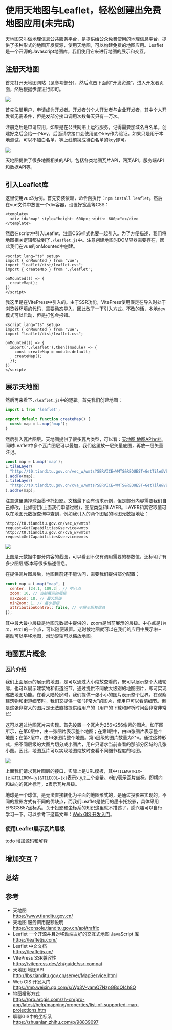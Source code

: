 # 使用天地图与Leaflet，轻松创建出免费地图应用(未完成)

天地图又叫做地理信息公共服务平台，是提供给公众免费使用的地理信息平台，提供了多种形式的地图开发资源，使用天地图，可以构建免费的地图应用。Leaflet是一个开源的Javascript地图库，我们使用它来进行地图的展示和交互。

## 注册天地图

首先打开天地图网站（见参考部分），然后点击下面的“开发资源”，进入开发者页面，然后根据步骤进行即可。

![](/2024/tianditu-1.png)

首先注册用户，申请成为开发者。开发者分个人开发者与企业开发者，其中个人开发者无需条件，但是发部分接口调用次数每天只有一万次。

注册之后是申请应用，如果是在公共网络上运行服务，记得需要加域名白名单。创建好之后会给一个key，后面请求接口会使用这个key作为验证。如果只是用于本地测试，可以不加白名单，等上线前换成待白名单的key即可。

![](/2024/tianditu-2.png)

天地图提供了很多地图相关的API，包括各类地图瓦片API，网页API，服务端API和数据API等。

## 引入Leaflet库

这里使用vue3为例。首先安装依赖，命令函执行：`npm install leaflet`。然后在vue文件中放置一个div容器，设置好宽高等CSS：

```vue
<template>
  <div id="map" style="height: 600px; width: 600px"></div>
</template>
```

然后在script中引入Leaflet，注意CSS样式也要一起引入。为了方便描述，我们将地图相关逻辑都放到了`./leaflet.js`中。注意创建地图时DOM容器需要存在，因此我们在vue的onMounted中创建。

```vue
<script lang="ts" setup>
import { onMounted } from 'vue';
import "leaflet/dist/leaflet.css";
import { createMap } from './leaflet';

onMounted(() => {
  createMap();
})
</script>
```

我这里是在VitePress中引入的。由于SSR功能，VitePress使用假定在导入时处于浏览器环境的代码，需要动态导入，因此改了一下引入方式。不改的话，本地dev模式可以启动，但是打包会报错。

```vue
<script lang="ts" setup>
import { onMounted } from 'vue';
import "leaflet/dist/leaflet.css";

onMounted(() => {
  import('./leaflet').then((module) => {
    const createMap = module.default;
    createMap();
  });
})
</script>
```

## 展示天地图
然后再来看下`./leaflet.js`中的逻辑。首先我们创建地图：

```js
import L from 'leaflet';

export default function createMap() {
  const map = L.map('map');
}
```

然后引入瓦片图层。天地图提供了很多瓦片类型，可以看：[天地图 地图API文档](http://lbs.tianditu.gov.cn/server/MapService.html)。同时Leaflet中多个瓦片图层可以叠加，我们这里放一层矢量底图，再放一层矢量注记。

```js
const map = L.map('map');
L.tileLayer(
  "http://t0.tianditu.gov.cn/vec_w/wmts?SERVICE=WMTS&REQUEST=GetTile&VERSION=1.0.0&LAYER=vec&STYLE=default&TILEMATRIXSET=w&FORMAT=tiles&TILEMATRIX={z}&TILEROW={y}&TILECOL={x}&tk=您的密钥"
).addTo(map);
L.tileLayer(
  "http://t0.tianditu.gov.cn/cva_w/wmts?SERVICE=WMTS&REQUEST=GetTile&VERSION=1.0.0&LAYER=cva&STYLE=default&TILEMATRIXSET=w&FORMAT=tiles&TILEMATRIX={z}&TILEROW={y}&TILECOL={x}&tk=您的密钥"
).addTo(map);
```

注意这里选择球面墨卡托投影。文档最下面有请求示例，但是部分内容需要我们自己修改，比如密钥(上面我们申请过啦)，图层类型和LAYER。LAYER和其它取值可以在地图元数据查询中查到，例如我引入的两个图层的地图元数据地址：

```
http://t0.tianditu.gov.cn/vec_w/wmts?request=GetCapabilities&service=wmts
http://t0.tianditu.gov.cn/cva_w/wmts?request=GetCapabilities&service=wmts
```

![](/2024/tianditu-3.png)

上图是元数据中部分内容的截图，可以看到不仅有调用需要的参数值，还标明了有多少图层/版本等很多描述信息。

在提供瓦片图层后，地图目前还不能访问，需要我们提供部分配置：

```js
const map = L.map("map", {
  center: [24.1, 109.2], // 中心点
  zoom: 10, // 当前展示的层级
  maxZoom: 18, // 最大层级
  minZoom: 1, // 最小层级
  attributionControl: false, // 不展示版权信息
});
```

其中最大最小层级是地图元数据中提供的，zoom是当前展示的层级。中心点是`[纬度, 经度]`的一个点，可以随便设置。这时候地图就可以在我们的应用中展示啦~ 拖动可以平移地图，滑动滚轮可以缩放地图。

<TiandituLeaflet type="1" />

## 地图瓦片概念

### 瓦片介绍

我们上面展示的展示的地图，是可以通过大小缩放查看的，既可以展示整个大陆轮廓，也可以展示建筑物和街道细节。通过提供不同放大级别的地图图片，即可实现缩放地图功能。在看大陆轮廓时，我们提供一张小小的图片表示整个世界。在观察建筑物和街道细节时，我们又提供一张“非常大”的图片，使用户可以看清细节。但是这张非常大的图片是无法直接提供给用户的（用户的下载和解析时间会非常非常长）

这可以通过地图瓦片来实现。首先设置一个瓦片为256*256像素的图片。如下图所示，在第0层中，由一张图片表示整个地图；在第1层中，由四张图片表示整个地图；在第2层中，由16张图片整个地图。第n层级的图片数量为2^n。通过这种形式，把不同层级的大图片切分成小图片，用户只请求当前查看的那部分区域的几张小图。因此，地图瓦片可以实现地图缩放时查看不同细节程度的地图。

![](/2024/tianditu-4.png)

上面我们请求瓦片图层的接口，实际上是URL模板，其中`TILEMATRIX={z}&TILEROW={y}&TILECOL={x}`表示x,y,z三个变量。x和y表示瓦片坐标，即横向和纵向的瓦片标号，z表示瓦片层级。

地球是一个球体，是无法直接转化为平面的地图形式的，是通过投影来实现的。不同的投影方式有不同的优缺点，而我们Leaflet是使用的墨卡托投影，具体采用EPSG3857坐标系。关于投影和坐标系的知识这里就不描述了，感兴趣可以自行学习一下。可以参考下这篇文章：[Web GIS 开发入门](https://mp.weixin.qq.com/s/Wg3V-yamQ7NzpGBdQI4h8Q)。

### 使用Leaflet展示瓦片层级

<TiandituLeaflet type="2" />

todo 增加源码和解释


## 增加交互？


## 总结

## 参考
- 天地图\
  https://www.tianditu.gov.cn/
- 天地图 服务调用配额说明\
  https://console.tianditu.gov.cn/api/traffic
- Leaflet 一个开源并且对移动端友好的交互式地图 JavaScript 库\
  https://leafletjs.com/
- Leaflet 中文文档\
  https://leafletjs.cn/
- VitePress SSR兼容性\
  https://vitepress.dev/zh/guide/ssr-compat
- 天地图 地图API\
  http://lbs.tianditu.gov.cn/server/MapService.html
- Web GIS 开发入门\
  https://mp.weixin.qq.com/s/Wg3V-yamQ7NzpGBdQI4h8Q
- 地图投影方式\
  https://pro.arcgis.com/zh-cn/pro-app/latest/help/mapping/properties/list-of-supported-map-projections.htm
- 聊聊GIS中的坐标系\
  https://zhuanlan.zhihu.com/p/98839097

<script setup>
import TiandituLeaflet from '../../components/tiandituLeaflet/index.vue'
</script>
